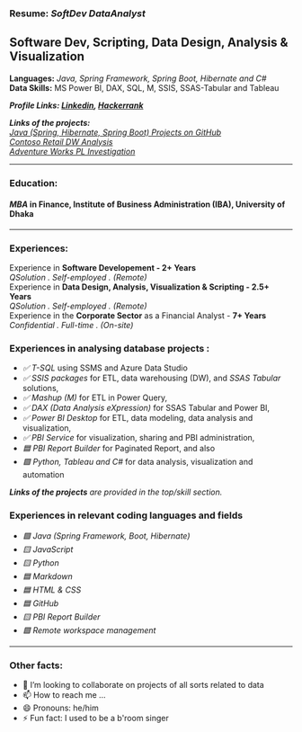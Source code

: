 ### Resume: _SoftDev DataAnalyst_
## Software Dev, Scripting, Data Design, Analysis & Visualization

__Languages:__ _Java, Spring Framework, Spring Boot, Hibernate and C#_<br>
__Data Skills:__ MS Power BI, DAX, SQL, M, SSIS, SSAS-Tabular and Tableau

___Profile Links: <a href="https://www.linkedin.com/in/shahidulquddusi" target="_blank">Linkedin</a>, <a href="https://www.hackerrank.com/profile/shahidulquddusi" target="_blank">Hackerrank</a>___ 

___Links of the projects:___ 
<br> _<a href="https://github.com/shahidulquddusi/Java-Projects" target="_blank">Java (Spring, Hibernate, Spring Boot) Projects on GitHub</a>_
<br> _<a href="https://app.powerbi.com/view?r=eyJrIjoiZTMxZjAxNDYtMThjMy00OTY1LTliN2MtNzBiZDc5MTQxNzgxIiwidCI6IjJmZjJhZDJiLTcwYmMtNDMwOS1hZGJiLWJlNmVlMjE0ZmNmNyIsImMiOjEwfQ%3D%3D" target="_blank">Contoso Retail DW Analysis</a>_
<br> _<a href="https://app.powerbi.com/view?r=eyJrIjoiYzcwYzRmMGYtZjQwMy00MmYwLThmMjItNGM0ZjliOWJmYjY1IiwidCI6IjJmZjJhZDJiLTcwYmMtNDMwOS1hZGJiLWJlNmVlMjE0ZmNmNyIsImMiOjEwfQ%3D%3D" target="_blank">Adventure Works PL Investigation</a>_


---
### Education: 
#### <i>MBA</i> in Finance, Institute of Business Administration (IBA), University of Dhaka
---
### Experiences:
Experience in __Software Developement - 2+ Years__
<br> _QSolution . Self-employed . (Remote)_
<br> Experience in __Data Design, Analysis, Visualization & Scripting - 2.5+ Years__
<br> _QSolution . Self-employed . (Remote)_
<br>Experience in the __Corporate Sector__ as a Financial Analyst - __7+ Years__
<br> _Confidential . Full-time . (On-site)_


### Experiences in analysing database projects :

<ul>
<li><i>✅ T-SQL</i> using SSMS and Azure Data Studio  </li>
<li><i>✅ SSIS packages</i> for ETL, data warehousing (DW), and <i>SSAS Tabular</i> solutions,  </li>
<li><i>✅ Mashup (M)</i> for ETL in Power Query,  </li>
<li><i>✅ DAX (Data Analysis eXpression)</i> for SSAS Tabular and Power BI,  </li>
<li><i>✅ Power BI Desktop</i> for ETL, data modeling, data analysis and visualization,  </li>
<li><i>✅ PBI Service</i> for visualization, sharing and PBI administration,  </li>
<li><i>🟦 PBI Report Builder</i> for Paginated Report, and also   </li>
<li><i>🟪 Python, Tableau and C#</i>  for data analysis, visualization and automation</li>
</ul>

___Links of the projects__ are provided in the top/skill section._

### Experiences in relevant coding languages and fields

<ul>
<li> <i>🟩 Java (Spring Framework, Boot, Hibernate)</i> </li>
<li> <i>🟨 JavaScript</i> </li>
<li> <i>🟨 Python</i> </li>
<li> <i>🟦 Markdown</i> </li>
<li> <i>🟦 HTML & CSS</i> </li>
<li> <i>🟦 GitHub</i> </li>
<li> <i>🟨 PBI Report Builder</i> </li>
<li> <i>🟪 Remote workspace management</i> </li>
</ul>

---
### Other facts:

- 💞️ I’m looking to collaborate on projects of all sorts related to data
- 📫 How to reach me ... 
- 😄 Pronouns: he/him
- ⚡ Fun fact: I used to be a b'room singer

<!---
shahidulq/shahidulq is a ✨ special ✨ repository because its `README.md` (this file) appears on your GitHub profile.
You can click the Preview link to take a look at your changes.
--->

